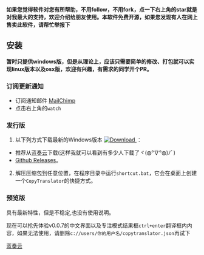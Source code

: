 **如果您觉得软件对您有所帮助，不用follow，不用fork，点一下右上角的star就是对我最大的支持，欢迎介绍给朋友使用。本软件免费开源，如果您发现有人在网上售卖此软件，请帮忙举报下**
## 安装
**暂时只提供windows版，但是从理论上，应该只需要简单的修改、打包就可以实现linux版本以及osx版，欢迎有兴趣，有需求的同学开个PR。**
### 订阅更新通知
- 订阅通知邮件 [MailChimp](http://eepurl.com/dJeqFT)
- 点击右上角的`watch`

### 发行版
1. 以下列方式下载最新的Windows版本 [![Download](https://api.bintray.com/packages/elliottzheng/CopyTranslator/CopyTranslator/images/download.svg) ](https://bintray.com/elliottzheng/CopyTranslator/CopyTranslator/_latestVersion)：
- 推荐从[蓝奏云](https://www.lanzous.com/b389682/)下载(这样我就可以看到有多少人下载了ヾ(◍°∇°◍)ﾉﾞ)
- [Github Releases](https://github.com/elliottzheng/CopyTranslator/releases)。
2. 解压压缩包到任意位置，在程序目录中运行`shortcut.bat`，它会在桌面上创建一个`CopyTranslator`的快捷方式。
### 预览版
具有最新特性，但是不稳定,也没有使用说明。

现在可以抢先体验v0.0.7的中文界面以及专注模式结果框`ctrl+enter`翻译框内内容，如果无法使用，请删除`c://users/你的用户名/copytranslator.json`再试下

[蓝奏云](https://www.lanzous.com/b389683/)
